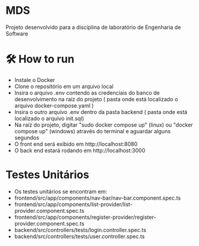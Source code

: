 # MDS

Projeto desenvolvido para a disciplina de laboratório de Engenharia de Software

# 🛠️ How to run

- Instale o Docker
- Clone o repositório em um arquivo local
- Insira o arquivo .env contendo as credenciais do banco de desenvolvimento na raíz do projeto ( pasta onde está localizado o arquivo docker-compose.yaml )
- Insira o outro arquivo .env dentro da pasta backend ( pasta onde está localizado o arquivo init.sql)
- Na raíz do projeto, digitar "sudo docker compose up" (linux) ou "docker compose up" (windows) através do terminal e aguardar alguns segundos
- O front end será exibido em http://localhost:8080
- O back end estará rodando em http://localhost:3000

# Testes Unitários
- Os testes unitários se encontram em:
- frontend/src/app/components/nav-bar/nav-bar.component.spec.ts
- frontend/src/app/components/list-provider/list-provider.component.spec.ts
- frontend/src/app/components/register-provider/register-provider.component.spec.ts
- backend/src/controllers/tests/login.controller.spec.ts
- backend/src/controllers/tests/user.controller.spec.ts
